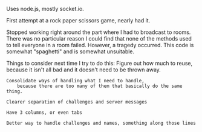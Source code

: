 Uses node.js, mostly socket.io.

First attempt at a rock paper scissors game, nearly had it.

Stopped working right around the part where I had to broadcast to rooms.
There was no particular reason I could find that none of the methods used to tell everyone in a room failed.
However, a tragedy occurred. This code is somewhat "spaghetti" and is somewhat unsuitable.

Things to consider next time I try to do this:
    Figure out how much to reuse, because it isn't all bad and it doesn't need to be thrown away.

    Consolidate ways of handling what I need to handle, 
        because there are too many of them that basically do the same thing.
    
    Clearer separation of challenges and server messages
    
    Have 3 columns, or even tabs
    
    Better way to handle challenges and names, something along those lines